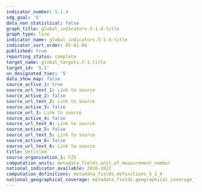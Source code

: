 ```yaml
---
indicator_number: 5.1.4
sdg_goal: '5'
data_non_statistical: false
graph_title: global_indicators.5-1-4-title
graph_type: line
indicator_name: global_indicators.5-1-4-title
indicator_sort_order: 05-01-04
published: true
reporting_status: complete
target_name: global_targets.5-1-title
target_id: '5.1'
un_designated_tier: '5'
data_show_map: false
source_active_1: true
source_url_text_1: Link to source
source_active_2: false
source_url_text_2: Link to Source
source_active_3: false
source_url_3: Link to source
source_active_4: false
source_url_text_4: Link to source
source_active_5: false
source_url_text_5: Link to source
source_active_6: false
source_url_text_6: Link to source
title: Untitled
source_organisation_1: FZS
computation_units: metadata_fields.unit_of_measurement_number
national_indicator_available: 2016-2022
computation_definitions: metadata_fields.definitions_5_1_4
national_geographical_coverage: metadata_fields.geographical_coverage_fbih
---
```

